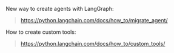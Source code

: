 New way to create agents with LangGraph:
> https://python.langchain.com/docs/how_to/migrate_agent/

How to create custom tools: 
> https://python.langchain.com/docs/how_to/custom_tools/